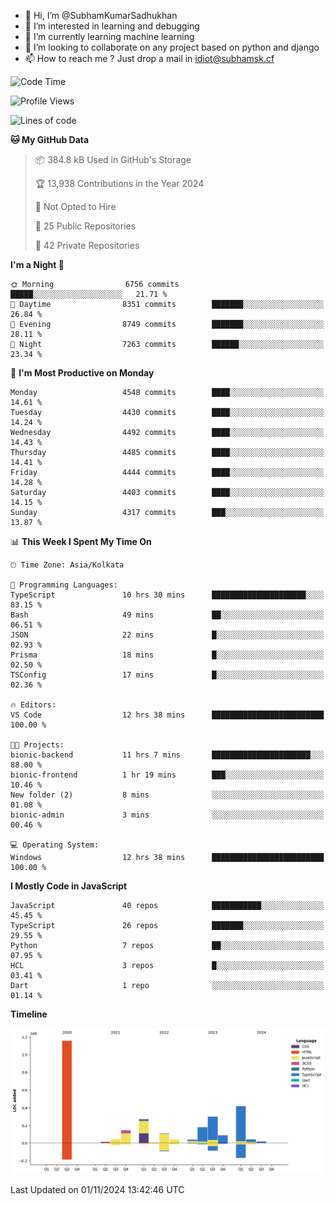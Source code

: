 - 👋 Hi, I’m @SubhamKumarSadhukhan
- 👀 I’m interested in learning and debugging
- 🌱 I’m currently learning machine learning
- 💞️ I’m looking to collaborate on any project based on python and django
- 📫 How to reach me ?
      Just drop a mail in idiot@subhamsk.cf

<!---
SubhamKumarSadhukhan/SubhamKumarSadhukhan is a ✨ special ✨ repository because its `README.md` (this file) appears on your GitHub profile.
You can click the Preview link to take a look at your changes.
--->


<!--START_SECTION:waka-->
![Code Time](http://img.shields.io/badge/Code%20Time-2%2C582%20hrs%2040%20mins-blue)

![Profile Views](http://img.shields.io/badge/Profile%20Views-4-blue)

![Lines of code](https://img.shields.io/badge/From%20Hello%20World%20I%27ve%20Written-2.8%20million%20lines%20of%20code-blue)

**🐱 My GitHub Data** 

> 📦 384.8 kB Used in GitHub's Storage 
 > 
> 🏆 13,938 Contributions in the Year 2024
 > 
> 🚫 Not Opted to Hire
 > 
> 📜 25 Public Repositories 
 > 
> 🔑 42 Private Repositories 
 > 
**I'm a Night 🦉** 

```text
🌞 Morning                6756 commits        █████░░░░░░░░░░░░░░░░░░░░   21.71 % 
🌆 Daytime                8351 commits        ███████░░░░░░░░░░░░░░░░░░   26.84 % 
🌃 Evening                8749 commits        ███████░░░░░░░░░░░░░░░░░░   28.11 % 
🌙 Night                  7263 commits        ██████░░░░░░░░░░░░░░░░░░░   23.34 % 
```
📅 **I'm Most Productive on Monday** 

```text
Monday                   4548 commits        ████░░░░░░░░░░░░░░░░░░░░░   14.61 % 
Tuesday                  4430 commits        ████░░░░░░░░░░░░░░░░░░░░░   14.24 % 
Wednesday                4492 commits        ████░░░░░░░░░░░░░░░░░░░░░   14.43 % 
Thursday                 4485 commits        ████░░░░░░░░░░░░░░░░░░░░░   14.41 % 
Friday                   4444 commits        ████░░░░░░░░░░░░░░░░░░░░░   14.28 % 
Saturday                 4403 commits        ████░░░░░░░░░░░░░░░░░░░░░   14.15 % 
Sunday                   4317 commits        ███░░░░░░░░░░░░░░░░░░░░░░   13.87 % 
```


📊 **This Week I Spent My Time On** 

```text
🕑︎ Time Zone: Asia/Kolkata

💬 Programming Languages: 
TypeScript               10 hrs 30 mins      █████████████████████░░░░   83.15 % 
Bash                     49 mins             ██░░░░░░░░░░░░░░░░░░░░░░░   06.51 % 
JSON                     22 mins             █░░░░░░░░░░░░░░░░░░░░░░░░   02.93 % 
Prisma                   18 mins             █░░░░░░░░░░░░░░░░░░░░░░░░   02.50 % 
TSConfig                 17 mins             █░░░░░░░░░░░░░░░░░░░░░░░░   02.36 % 

🔥 Editors: 
VS Code                  12 hrs 38 mins      █████████████████████████   100.00 % 

🐱‍💻 Projects: 
bionic-backend           11 hrs 7 mins       ██████████████████████░░░   88.00 % 
bionic-frontend          1 hr 19 mins        ███░░░░░░░░░░░░░░░░░░░░░░   10.46 % 
New folder (2)           8 mins              ░░░░░░░░░░░░░░░░░░░░░░░░░   01.08 % 
bionic-admin             3 mins              ░░░░░░░░░░░░░░░░░░░░░░░░░   00.46 % 

💻 Operating System: 
Windows                  12 hrs 38 mins      █████████████████████████   100.00 % 
```

**I Mostly Code in JavaScript** 

```text
JavaScript               40 repos            ███████████░░░░░░░░░░░░░░   45.45 % 
TypeScript               26 repos            ███████░░░░░░░░░░░░░░░░░░   29.55 % 
Python                   7 repos             ██░░░░░░░░░░░░░░░░░░░░░░░   07.95 % 
HCL                      3 repos             █░░░░░░░░░░░░░░░░░░░░░░░░   03.41 % 
Dart                     1 repo              ░░░░░░░░░░░░░░░░░░░░░░░░░   01.14 % 
```



**Timeline**

![Lines of Code chart](https://raw.githubusercontent.com/SubhamKumarSadhukhan/SubhamKumarSadhukhan/main/assets/bar_graph.png)


 Last Updated on 01/11/2024 13:42:46 UTC
<!--END_SECTION:waka-->
